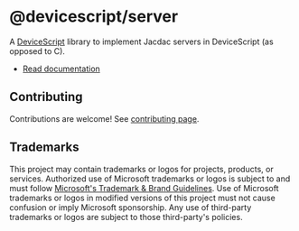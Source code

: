 # @devicescript/server

A [DeviceScript](https://microsoft.github.io/devicescript/) library
to implement Jacdac servers in DeviceScript (as opposed to C).

- [Read documentation](https://microsoft.github.io/devicescript/developer/drivers)


## Contributing

Contributions are welcome! See [contributing page](../../CONTRIBUTING.md).

## Trademarks

This project may contain trademarks or logos for projects, products, or services. Authorized use of Microsoft
trademarks or logos is subject to and must follow
[Microsoft's Trademark & Brand Guidelines](https://www.microsoft.com/en-us/legal/intellectualproperty/trademarks/usage/general).
Use of Microsoft trademarks or logos in modified versions of this project must not cause confusion or imply Microsoft sponsorship.
Any use of third-party trademarks or logos are subject to those third-party's policies.
